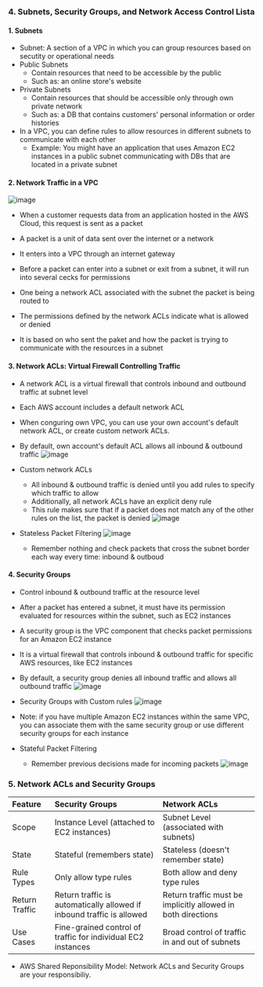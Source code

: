 ### 4. Subnets, Security Groups, and Network Access Control Lista

#### 1. Subnets
- Subnet: A section of a VPC in which you can group resources based on secutity or operational needs
- Public Subnets
  - Contain resources that need to be accessible by the public
  - Such as: an online store's website
- Private Subnets
  - Contain resources that should be accessible only through own private network
  - Such as: a DB that contains customers' personal information or order histories
- In a VPC, you can define rules to allow resources in different subnets to communicate with each other
  - Example: You might have an application that uses Amazon EC2 instances in a public subnet communicating with DBs that are located in a private subnet

#### 2. Network Traffic in a VPC
![image](https://github.com/user-attachments/assets/af612728-3003-4306-b159-777c60e645d6)
- When a customer requests data from an application hosted in the AWS Cloud, this request is sent as a packet
- A packet is a unit of data sent over the internet or a network

- It enters into a VPC through an internet gateway
- Before a packet can enter into a subnet or exit from a subnet, it will run into several cecks for permissions

- One being a network ACL associated with the subnet the packet is being routed to
- The permissions defined by the network ACLs indicate what is allowed or denied
- It is based on who sent the paket and how the packet is trying to communicate with the resources in a subnet

#### 3. Network ACLs: Virtual Firewall Controlling Traffic
- A network ACL is a virtual firewall that controls inbound and outbound traffic at subnet level

- Each AWS account includes a default network ACL
- When conguring own VPC, you can use your own account's default network ACL, or create custom network ACLs.
- By default, own account's default ACL allows all inbound & outbound traffic
  ![image](https://github.com/user-attachments/assets/ff1c3cb4-2e4c-42ce-8322-520574b33a06)

- Custom network ACLs
  - All inbound & outbound traffic is denied until you add rules to specify which traffic to allow
  - Additionally, all network ACLs have an explicit deny rule
  - This rule makes sure that if a packet does not match any of the other rules on the list, the packet is denied
    ![image](https://github.com/user-attachments/assets/7f4d3afd-b6c8-4bcd-ad00-36ab857b5db7)

- Stateless Packet Filtering
  ![image](https://github.com/user-attachments/assets/13d7dda5-8b5f-4449-b648-3d0892251232)
  - Remember nothing and check packets that cross the subnet border each way every time: inbound & outboud

#### 4. Security Groups
- Control inbound & outbound traffic at the resource level

- After a packet has entered a subnet, it must have its permission evaluated for resources within the subnet, such as EC2 instances
- A security group is the VPC component that checks packet permissions for an Amazon EC2 instance
- It is a virtual firewall that controls inbound & outbound traffic for specific AWS resources, like EC2 instances

- By default, a security group denies all inbound traffic and allows all outbound traffic
  ![image](https://github.com/user-attachments/assets/c0a26900-5c9d-4d3f-9135-7574887fafe2)
- Security Groups with Custom rules
  ![image](https://github.com/user-attachments/assets/6088dd01-49a6-43f0-8d5e-f5cf76767010)

- Note: if you have multiple Amazon EC2 instances within the same VPC, you can associate them with the same security group or use different security groups for each instance

- Stateful Packet Filtering
  - Remember previous decisions made for incoming packets
    ![image](https://github.com/user-attachments/assets/24a9cfc8-d484-4f60-921c-48b921e43c99)

### 5. Network ACLs and Security Groups
| Feature              | Security Groups | Network ACLs |
| :---------------- | :------ | :--- |
| Scope        |   Instance Level (attached to EC2 instances)   |  Subnet Level (associated with subnets)  |
| State           |   Stateful (remembers state)   |  Stateless (doesn't remember state)  |
| Rule Types    |  Only allow type rules   |  Both allow and deny type rules  |
| Return Traffic |  Return traffic is automatically allowed if inbound traffic is allowed   |  Return traffic must be implicitly allowed in both directions  |
| Use Cases |  Fine-grained control of traffic for individual EC2 instances   |  Broad control of traffic in and out of subnets  |

- AWS Shared Reponsibility Model: Network ACLs and Security Groups are your responsibiliy.





